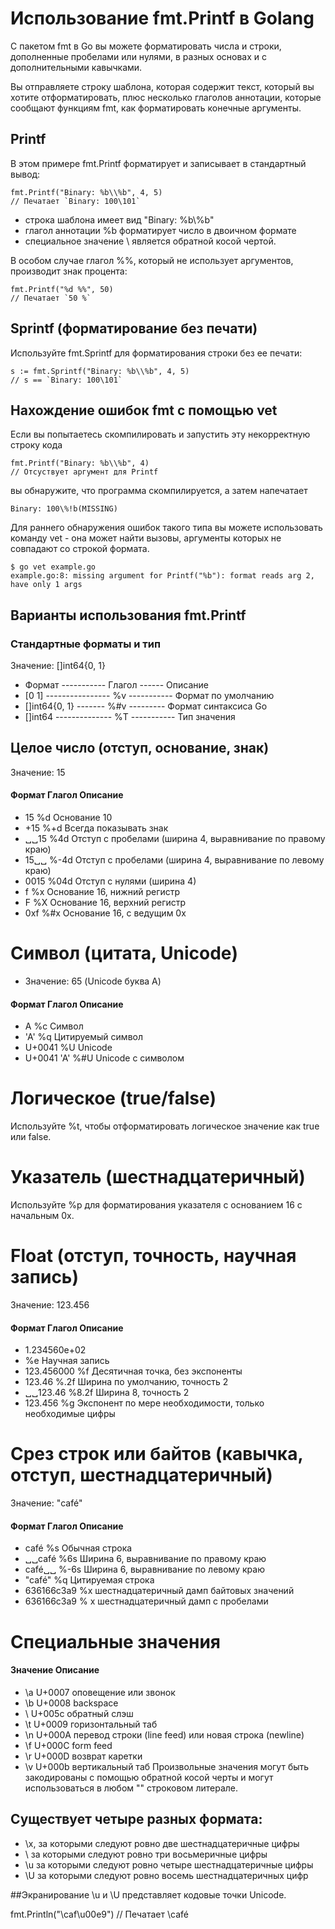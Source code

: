 # Использование fmt.Printf в Golang

С пакетом fmt в Go вы можете форматировать числа и строки, дополненные пробелами или нулями, в разных основах и с дополнительными кавычками.

Вы отправляете строку шаблона, которая содержит текст, который вы хотите отформатировать, плюс несколько глаголов аннотации, которые сообщают функциям fmt, как форматировать конечные аргументы.

## Printf
В этом примере fmt.Printf форматирует и записывает в стандартный вывод:


	fmt.Printf("Binary: %b\\%b", 4, 5) 
	// Печатает `Binary: 100\101`
- строка шаблона имеет вид "Binary: %b\\%b"
- глагол аннотации %b форматирует число в двоичном формате
- специальное значение \\ является обратной косой чертой.

В особом случае глагол %%, который не использует аргументов, производит знак процента:


	fmt.Printf("%d %%", 50) 
	// Печатает `50 %`
## Sprintf (форматирование без печати)
Используйте fmt.Sprintf для форматирования строки без ее печати:


	s := fmt.Sprintf("Binary: %b\\%b", 4, 5) 
	// s == `Binary: 100\101`

## Нахождение ошибок fmt с помощью vet
Если вы попытаетесь скомпилировать и запустить эту некорректную строку кода


	fmt.Printf("Binary: %b\\%b", 4) 
	// Отсуствует аргумент для Printf
вы обнаружите, что программа скомпилируется, а затем напечатает


	Binary: 100\%!b(MISSING)
Для раннего обнаружения ошибок такого типа вы можете использовать команду vet - она может найти вызовы, аргументы которых не совпадают со строкой формата.


	$ go vet example.go
	example.go:8: missing argument for Printf("%b"): format reads arg 2, have only 1 args
## Варианты использования fmt.Printf

### Стандартные форматы и тип
Значение: []int64{0, 1}

- Формат ----------- Глагол ------ Описание
- [0 1] ---------------- %v ----------- Формат по умолчанию
- []int64{0, 1} ------- %#v --------- Формат синтаксиса Go
- []int64 -------------- %T ----------- Тип значения

## Целое число (отступ, основание, знак)
Значение: 15

#### Формат Глагол Описание
- 15 %d	Основание 10
- +15  %+d	Всегда показывать знак
- ␣␣15 %4d   Отступ с пробелами (ширина 4, выравнивание по правому краю)
- 15␣␣ %-4d	Отступ с пробелами (ширина 4, выравнивание по левому краю)
- 0015 %04d	Отступ с нулями (ширина 4)
- f %x	Основание 16, нижний регистр
- F %X	Основание 16, верхний регистр
- 0xf %#x	Основание 16, с ведущим 0x
# Символ (цитата, Unicode)
- Значение: 65 (Unicode буква A)

#### Формат	Глагол	Описание
- A	%c	Символ
- 'A'	%q	Цитируемый символ
- U+0041	%U	Unicode
- U+0041 'A'	%#U	Unicode с символом
# Логическое (true/false)
Используйте %t, чтобы отформатировать логическое значение как true или false.

# Указатель (шестнадцатеричный)
Используйте %p для форматирования указателя с основанием 16 с начальным 0x.

# Float (отступ, точность, научная запись)
Значение: 123.456

#### Формат	Глагол	Описание
- 1.234560e+02
- %e	Научная запись
- 123.456000	%f	Десятичная точка, без экспоненты
- 123.46	%.2f	Ширина по умолчанию, точность 2
- ␣␣123.46 %8.2f Ширина 8, точность 2
- 123.456	%g	Экспонент по мере необходимости, только необходимые цифры
# Срез строк или байтов (кавычка, отступ, шестнадцатеричный)
Значение: "café"

#### Формат	Глагол	Описание
- café	%s	Обычная строка
- ␣␣café	%6s	Ширина 6, выравнивание по правому краю
- café␣␣	%-6s	Ширина 6, выравнивание по левому краю
- "café"	%q	Цитируемая строка
- 636166c3a9	%x	шестнадцатеричный дамп байтовых значений
- 636166c3a9	% x	шестнадцатеричный дамп с пробелами
# Специальные значения
#### Значение	Описание
- \a	U+0007 оповещение или звонок
- \b	U+0008 backspace
- \\	U+005c обратный слэш
- \t	U+0009 горизонтальный таб
- \n	U+000A перевод строки (line feed) или новая строка (newline)
- \f	U+000C form feed
- \r	U+000D возврат каретки
- \v	U+000b вертикальный таб
Произвольные значения могут быть закодированы с помощью обратной косой черты и могут использоваться в любом "" строковом литерале.

## Существует четыре разных формата:

- \x, за которыми следуют ровно две шестнадцатеричные цифры
- \ за которыми следуют ровно три восьмеричные цифры
- \u за которыми следуют ровно четыре шестнадцатеричные цифры
- \U за которыми следуют ровно восемь шестнадцатеричных цифр

##Экранирование \u и \U представляет кодовые точки Unicode.


fmt.Println("\\caf\u00e9") // Печатает \café